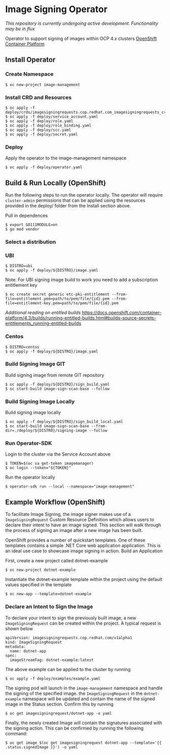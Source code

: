 Image Signing Operator
========================================

_This repository is currently undergoing active development. Functionality may be in flux_

Operator to support signing of images within OCP 4.x clusters [OpenShift Container Platform](https://www.openshift.com/container-platform/index.html)

## Install Operator

### Create Namespace
```
$ oc new-project image-management
```

### Install CRD and Resources
```
$ oc apply -f deploy/crds/imagesigningrequests.cop.redhat.com_imagesigningrequests_crd.yaml
$ oc apply -f deploy/service_account.yaml
$ oc apply -f deploy/role.yaml
$ oc apply -f deploy/role_binding.yaml
$ oc apply -f deploy/scc.yaml
$ oc apply -f deploy/secret.yaml
```

### Deploy 
Apply the operator to the image-management namespace
```
$ oc apply -f deploy/operator.yaml
```

## Build & Run Locally (OpenShift)

Run the following steps to run the operator locally. The operator will require `cluster-admin` permissions that can be applied using the resources provided in the deploy/ folder from the Install section above.

Pull in dependences
```
$ export GO111MODULE=on
$ go mod vendor
```

### Select a distribution

### UBI
```
$ DISTRO=ubi
$ oc apply -f deploy/${DISTRO}/image.yaml
```
Note: For UBI signing image build to work you need to add a subscription entitlement key
```
$ oc create secret generic etc-pki-entitlement --from-file=entitlement.pem=path/to/pem/file/{id}.pem --from-file=entitlement-key.pem=path/to/pem/file/{id}.pem

```
*Additional reading on entitled builds*
https://docs.openshift.com/container-platform/4.3/builds/running-entitled-builds.html#builds-source-secrets-entitlements_running-entitled-builds


### Centos
```
$ DISTRO=centos
$ oc apply -f deploy/${DISTRO}/image.yaml
```

### Build Signing Image GIT
Build signing image from remote GIT repository
```
$ oc apply -f deploy/${DISTRO}/sign_build.yaml
$ oc start-build image-sign-scan-base --follow
```

### Build Signing Image Locally
Build signing image locally 
```
$ oc apply -f deploy/${DISTRO}/sign_build_local.yaml
$ oc start-build image-sign-scan-base --from-dir=./deploy/${DISTRO}/signing-image --follow
```

### Run Operator-SDK
Login to the cluster via the Service Account above
```
$ TOKEN=$(oc sa get-token imagemanager)
$ oc login --token="${TOKEN}"
```
Run the operator locally
```
$ operator-sdk run --local --namespace="image-management" 
```

## Example Workflow (OpenShift)

To facilitate Image Signing, the image signer makes use of a `ImageSigningRequest` Custom Resource Definition which allows users to declare their intent to have an image signed. This section will walk through the process of signing an image after a new image has been built.

OpenShift provides a number of quickstart templates. One of these templates contains a simple .NET Core web application application. This is an ideal use case to showcase image signing in action.
Build an Application

First, create a new project called dotnet-example

```$ oc new-project dotnet-example```

Instantiate the dotnet-example template within the project using the default values specified in the template

```$ oc new-app --template=dotnet-example```

### Declare an Intent to Sign the Image

To declare your intent to sign the previously built image, a new `ImageSigningRequest` can be created within the project. A typical request is shown below

```
apiVersion: imagesigningrequests.cop.redhat.com/v1alpha1
kind: ImageSigningRequest
metadata:
  name: dotnet-app
spec:
  imageStreamTag: dotnet-example:latest
```

The above example can be applied to the cluster by running

``` $ oc apply -f deploy/examples/example.yaml ```

The signing pod will launch in the `image-management` namespace and handle the signing of the specified image. the `ImageSigningRequest` in the `dotnet-example` namespace will be updated and contain the name of the signed image in the Status section. Confirm this by running 

``` $ oc get imagesigningrequest/dotnet-app -o yaml ```

Finally, the newly created Image will contain the signatures associated with the signing action. This can be confirmed by running the following command:

```
$ oc get image $(oc get imagesigningrequest dotnet-app --template='{{ .status.signedImage }}') -o yaml
```
